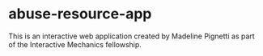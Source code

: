 # abuse-resource-app
This is an interactive web application created by Madeline Pignetti as part of the Interactive Mechanics fellowship. 